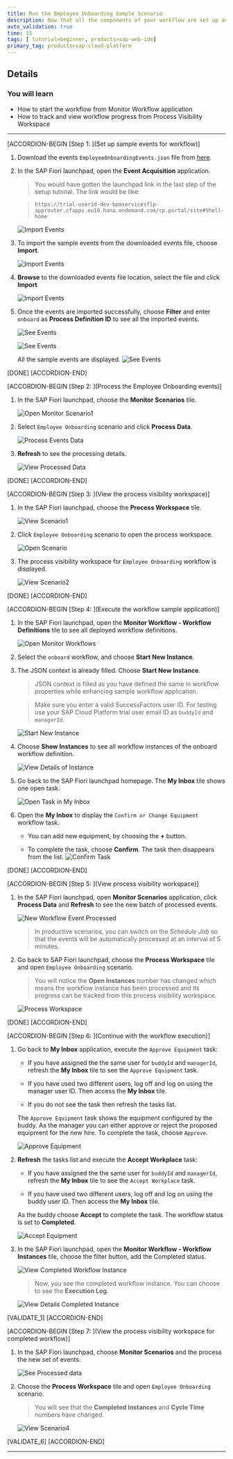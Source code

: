 ```yaml
---
title: Run the Employee Onboarding Sample Scenario
description: Now that all the components of your workflow are set up and the business rules are integrated, run your workflow.
auto_validation: true
time: 15
tags: [ tutorial>beginner, products>sap-web-ide]
primary_tag: products>sap-cloud-platform
---
```



## Details
### You will learn
  - How to start the workflow from Monitor Workflow application
  - How to track and view workflow progress from Process Visibility Workspace
---

[ACCORDION-BEGIN [Step 1: ](Set up sample events for workflow)]

1. Download the events `EmployeeOnboardingEvents.json` file from [here](https://github.com/SAP-samples/cloud-process-visibility/releases/download/1.0.0/Employee_OnboardingEvents.json).

2. In the SAP Fiori launchpad, open the **Event Acquisition** application.

    >You would have gotten the launchpad link in the last step of the setup tutorial. The link would be like:  

    > `https://trial-userid-dev-bpmservicesflp-approuter.cfapps.eu10.hana.ondemand.com/cp.portal/site#Shell-home`

    ![Import Events](eventaquisition_1.png)

3. To import the sample events from the downloaded events file, choose **Import**.

    ![Import Events](eventaquisition_2.png)


4. **Browse** to the downloaded events file location, select the file and click **Import**

    ![Import Events](importevents.png)


5. Once the events are imported successfully, choose **Filter** and enter `onboard` as **Process Definition ID** to see all the imported events.

    ![See Events](eventaquisition_3.png)

    ![See Events](eventaquisition_4.png)

    All the sample events are displayed.
    ![See Events](eventaquisition_5.png)

[DONE]
[ACCORDION-END]

[ACCORDION-BEGIN [Step 2: ](Process the Employee Onboarding events)]

1. In the SAP Fiori launchpad, choose the **Monitor Scenarios** tile.

    ![Open Monitor Scenario1](monitorscenario.png)

2. Select `Employee Onboarding` scenario and click **Process Data**.

    ![Process Events Data](processdata.png)

3. **Refresh** to see the processing details.

    ![View Processed Data](processeddata.png)

[DONE]
[ACCORDION-END]

[ACCORDION-BEGIN [Step 3: ](View the process visibility workspace)]

1. In the SAP Fiori launchpad, choose the **Process Workspace** tile.

    ![View Scenario1](viewscenario.png)

2. Click `Employee Onboarding` scenario to open the process workspace.

    ![Open Scenario](openscenarioworkspace.png)

3. The process visibility workspace for `Employee Onboarding` workflow is displayed.

    ![View Scenario2](viewscenario_2.png)

[DONE]
[ACCORDION-END]


[ACCORDION-BEGIN [Step 4: ](Execute the workflow sample application)]

1. In the SAP Fiori launchpad, open the **Monitor Workflow - Workflow Definitions** tile to see all deployed workflow definitions.

    ![Open Monitor Workflows](monitor-workflow.png)

2. Select the `onboard` workflow, and choose **Start New Instance**.

3. The JSON context is already filled. Choose **Start New Instance**.

    > JSON context is filled as you have defined the same in workflow properties while enhancing sample workflow application.

    >Make sure you enter a valid SuccessFactors user ID. For testing use your SAP Cloud Platform trial user email ID as `buddyId` and `managerId`.

    ![Start New Instance](start-new-instance-json.png)

4. Choose **Show Instances** to see all workflow instances of the onboard workflow definition.

    ![View Details of Instance](workflow-instance-1.png)

5. Go back to the SAP Fiori launchpad homepage. The **My Inbox** tile shows one open task.

    ![Open Task in My Inbox](open-task.png)

6. Open the **My Inbox** to display the `Confirm or Change Equipment` workflow task.

    - You can add new equipment, by choosing the **+** button.

    - To complete the task, choose **Confirm**. The task then disappears from the list.
    ![Confirm Task](confirm-equipment.png)

[DONE]
[ACCORDION-END]

[ACCORDION-BEGIN [Step 5: ](View process visibility workspace)]

1. In the SAP Fiori launchpad, open **Monitor Scenarios** application, click **Process Data** and **Refresh** to see the new batch of processed events.

    ![New Workflow Event Processed](processworkflowevents.png)

    > In productive scenarios, you can switch on the *Schedule Job* so that the events will be automatically processed at an interval of 5 minutes.

2. Go back to SAP Fiori launchpad, choose the **Process Workspace** tile and open `Employee Onboarding` scenario.

    > You will notice the **Open Instances** number has changed which means the workflow instance has been processed and its progress can be tracked from this process visibility workspace.

    ![Process Workspace](viewscenario_3.png)    

[DONE]
[ACCORDION-END]

[ACCORDION-BEGIN [Step 6: ](Continue with the workflow execution)]

1. Go back to **My Inbox** application, execute the `Approve Equipment` task:

    - If you have assigned the the same user for `buddyId` and `managerId`, refresh the **My Inbox** tile to see the `Approve Equipment` task.

    - If you have used two different users, log off and log on using the manager user ID. Then access the **My Inbox** tile.

    - If you do not see the task then refresh the tasks list.

    The `Approve Equipment` task shows the equipment configured by the buddy. As the manager you can either approve or reject the proposed equipment for the new hire. To complete the task, choose `Approve`.

    ![Approve Equipment](approve-equipment.png)

2. **Refresh** the tasks list and execute the **Accept Workplace** task:

    - If you have assigned the the same user for `buddyId` and `managerId`, refresh the **My Inbox** tile to see the `Accept Workplace` task.

    - If you have used two different users, log off and log on using the buddy user ID. Then access the **My Inbox** tile.

    As the buddy choose **Accept** to complete the task. The workflow status is set to **Completed**.

    ![Accept Equipment](accept-equipment.png)

3. In the SAP Fiori launchpad, open the **Monitor Workflow - Workflow Instances** tile, choose the filter button, add the Completed status.

    ![View Completed Workflow Instance](instance-filter-1.png)

    >Now, you see the completed workflow instance. You can choose to see the **Execution Log**.

    ![View Details Completed Instance](completed-instance2.png)

[VALIDATE_1]
[ACCORDION-END]

[ACCORDION-BEGIN [Step 7: ](View the process visibility workspace for completed workflow)]

1. In the SAP Fiori launchpad, choose **Monitor Scenarios** and the process the new set of events.

    ![See Processed data](processeddata_2.png)

2. Choose the **Process Workspace** tile and open `Employee Onboarding` scenario.

    >You will see that the **Completed Instances** and **Cycle Time** numbers have changed.

    ![View Scenario4](viewscenario_4.png)

[VALIDATE_6]
[ACCORDION-END]

---
